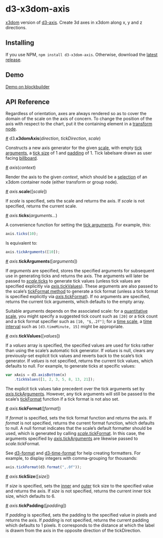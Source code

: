 # d3-x3dom-axis

[x3dom](http://www.x3dom.org/) version of [d3-axis](https://github.com/d3/d3-axis). Create 3d axes in x3dom along x, y and z directions.

## Installing

If you use NPM, `npm install d3-x3dom-axis`. Otherwise, download the [latest release](https://github.com/d3/d3-x3dom-axis/releases/latest).

## Demo

[Demo on blockbuilder](http://blockbuilder.org/fabid/61cbfe14de686cc25c47)


## API Reference


Regardless of orientation, axes are always rendered so as to cover the domain of the scale on the axis of concern. To change the position of the axis with respect to the chart, put it the containing element in a [transform node](http://doc.x3dom.org/author/Grouping/Transform.html). 

<a name="axisTop" href="#axisTop">#</a> d3.<b>x3domAxis</b>(<i>direction</i>, <i>tickDirection</i>, <i>scale</i>)

Constructs a new axis generator for the given [scale](https://github.com/d3/d3-scale), with empty [tick arguments](#axis_ticks), a [tick size](#axis_tickSize) of 1 and [padding](#axis_tickPadding) of 1. Tick labelsare drawn as user facing [billboard](http://doc.x3dom.org/author/Navigation/Billboard.html).

<a name="_axis" href="#_axis">#</a> <i>axis</i>(<i>context</i>)

Render the axis to the given *context*, which should be a [selection](https://github.com/d3/d3-selection) of an x3dom container node (either transform or group node).

<a name="axis_scale" href="#axis_scale">#</a> <i>axis</i>.<b>scale</b>([<i>scale</i>])

If *scale* is specified, sets the scale and returns the axis. If *scale* is not specified, returns the current scale.

<a name="axis_ticks" href="#axis_ticks">#</a> <i>axis</i>.<b>ticks</b>(<i>arguments…</i>)

A convenience function for setting the [tick arguments](#axis_tickArguments). For example, this:

```js
axis.ticks(10);
```

Is equivalent to:

```js
axis.tickArguments([10]);
```

<a name="axis_tickArguments" href="#axis_tickArguments">#</a> <i>axis</i>.<b>tickArguments</b>([<i>arguments</i>])

If *arguments* are specified, stores the specified arguments for subsequent use in generating ticks and returns the axis. The arguments will later be passed to [*scale*.ticks](https://github.com/d3/d3-scale#continuous_ticks) to generate tick values (unless tick values are specified explicitly via [*axis*.tickValues](#axis_tickValues)). These arguments are also passed to the scale’s [tickFormat method](https://github.com/d3/d3-scale#continuous_tickFormat) to generate a tick format (unless a tick format is specified explicitly via [*axis*.tickFormat](#axis_tickFormat)). If no arguments are specified, returns the current tick arguments, which defaults to the empty array.

Suitable arguments depends on the associated scale: for a [quantitative scale](https://github.com/d3/d3-scale#continuous-scales), you might specify a suggested tick count such as `[20]` or a tick count and a tick format specifier such as `[10, "$,.2f"]`; for a [time scale](https://github.com/d3/d3-scale#time-scales), a [time interval](https://github.com/d3/d3-time#intervals) such as `[d3.timeMinute, 15]` might be appropriate.

<a name="axis_tickValues" href="#axis_tickValues">#</a> <i>axis</i>.<b>tickValues</b>([<i>values</i>])

If a *values* array is specified, the specified values are used for ticks rather than using the scale’s automatic tick generator. If *values* is null, clears any previously-set explicit tick values and reverts back to the scale’s tick generator. If *values* is not specified, returns the current tick values, which defaults to null. For example, to generate ticks at specific values:

```js
var xAxis = d3.axisBottom(x)
    .tickValues([1, 2, 3, 5, 8, 13, 21]);
```

The explicit tick values take precedent over the tick arguments set by [*axis*.tickArguments](#axis_tickArguments). However, any tick arguments will still be passed to the scale’s [tickFormat](#axis_tickFormat) function if a tick format is not also set.

<a name="axis_tickFormat" href="#axis_tickFormat">#</a> <i>axis</i>.<b>tickFormat</b>([<i>format</i>])

If *format* is specified, sets the tick format function and returns the axis. If *format* is not specified, returns the current format function, which defaults to null. A null format indicates that the scale’s default formatter should be used, which is generated by calling [*scale*.tickFormat](https://github.com/d3/d3-scale#continuous_tickFormat). In this case, the arguments specified by [*axis*.tickArguments](#axis_tickArguments) are likewise passed to *scale*.tickFormat.

See [d3-format](https://github.com/d3/d3-format) and [d3-time-format](https://github.com/d3/d3-time-format) for help creating formatters. For example, to display integers with comma-grouping for thousands:

```js
axis.tickFormat(d3.format(",.0f"));
```

<a name="axis_tickSize" href="#axis_tickSize">#</a> <i>axis</i>.<b>tickSize</b>([<i>size</i>])

If *size* is specified, sets the [inner](#axis_tickSizeInner) and [outer](#axis_tickSizeOuter) tick size to the specified value and returns the axis. If *size* is not specified, returns the current inner tick size, which defaults to 6.

<a name="axis_tickPadding" href="#axis_tickPadding">#</a> <i>axis</i>.<b>tickPadding</b>([<i>padding</i>])

If *padding* is specified, sets the padding to the specified value in pixels and returns the axis. If *padding* is not specified, returns the current padding which defaults to 1 pixels. It corresponds to the distance at which the label is drawm from the axis in the opposite direction of the tickDirection.

